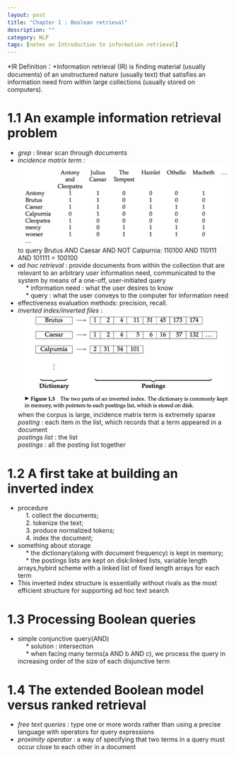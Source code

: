 ```yaml
---
layout: post
title: "Chapter 1 : Boolean retrieval"
description: ""
category: NLP
tags: [notes on Introduction to information retrieval]
---
```


*IR Definition：*Information retrieval (IR) is finding material (usually documents) of an unstructured nature (usually text) that satisfies an information need from within large collections (usually stored on computers).
# 1.1 An example information retrieval problem
* *grep* : linear scan through documents
* *incidence matrix term* :
![figure 1](../snapshot/1.png)
to query Brutus AND Caesar AND NOT Calpurnia:  110100 AND 110111 AND 101111 = 100100
* *ad hoc retrieval* : provide documents from within the collection that are relevant to an arbitrary user information need, communicated to the system by means of a one-off, user-initiated query   
&emsp;	* information need : what the user desires to know  
&emsp;	* query : what the user conveys to the computer for information need
* effectiveness evaluation methods: precision, recall. 
* *inverted index/inverted files* : 
![figure 3](../snapshot/2.png)
when the corpus is large, incidence matrix term is extremely sparse  
*posting* : each item in the list, which records that a term appeared in a document   
*postings list* : the list   
*postings* : all the posting list together 

# 1.2 A first take at building an inverted index
* procedure  
&emsp;	1. collect the documents;  
&emsp;	2. tokenize the text;  
&emsp;	3. produce normalized tokens;  
&emsp;	4. index the document;  
* something about storage  
&emsp;	* the dictionary(along with document frequency) is kept in memory;  
&emsp;	* the postings lists are kept on disk:linked lists, variable length arrays,hybird scheme with a linked list of fixed length arrays for each term  
* This inverted index structure is essentially without rivals as the most efficient structure for supporting ad hoc text search

# 1.3 Processing Boolean queries
* simple conjunctive query(AND)  
&emsp;	* solution : intersection  
&emsp;	* when facing many terms(a AND b AND c), we process the query in increasing order of the size of each disjunctive term

# 1.4 The extended Boolean model versus ranked retrieval
* *free text queries* : type one or more words rather than using a precise language with operators for query expressions
* *proximity operator* : a way of specifying that two terms in a query must occur close to each other in a document




